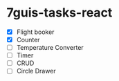 # 7guis-tasks-react

- [x] Flight booker
- [x] Counter
- [ ] Temperature Converter
- [ ] Timer
- [ ] CRUD
- [ ] Circle Drawer
